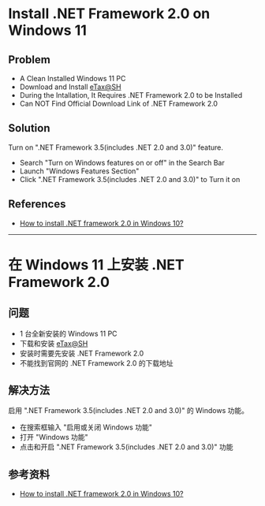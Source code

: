 # Install .NET Framework 2.0 on Windows 11

## Problem
* A Clean Installed Windows 11 PC
* Download and Install [eTax@SH](http://etax.shanghai.chinatax.gov.cn/e3/eTaxCM/install)
* During the Intallation, It Requires .NET Framework 2.0 to be Installed
* Can NOT Find Official Download Link of .NET Framework 2.0

## Solution
Turn on ".NET Framework 3.5(includes .NET 2.0 and 3.0)" feature.

* Search "Turn on Windows features on or off" in the Search Bar
* Launch "Windows Features Section"
* Click ".NET Framework 3.5(includes .NET 2.0 and 3.0)" to Turn it on

## References
* [How to install .NET framework 2.0 in Windows 10?](https://answers.microsoft.com/en-us/windows/forum/all/how-to-install-net-framework-20-in-windows-10/61616e06-5785-4cac-a030-b59d1fe6ec2c)

--------------

# 在 Windows 11 上安装 .NET Framework 2.0

## 问题
* 1 台全新安装的 Windows 11 PC
* 下载和安装 [eTax@SH](http://etax.shanghai.chinatax.gov.cn/e3/eTaxCM/install)
* 安装时需要先安装 .NET Framework 2.0
* 不能找到官网的 .NET Framework 2.0 的下载地址

## 解决方法
启用 ".NET Framework 3.5(includes .NET 2.0 and 3.0)" 的 Windows 功能。

* 在搜索框输入 "启用或关闭 Windows 功能"
* 打开 "Windows 功能"
* 点击和开启 ".NET Framework 3.5(includes .NET 2.0 and 3.0)" 功能

## 参考资料
* [How to install .NET framework 2.0 in Windows 10?](https://answers.microsoft.com/en-us/windows/forum/all/how-to-install-net-framework-20-in-windows-10/61616e06-5785-4cac-a030-b59d1fe6ec2c)
